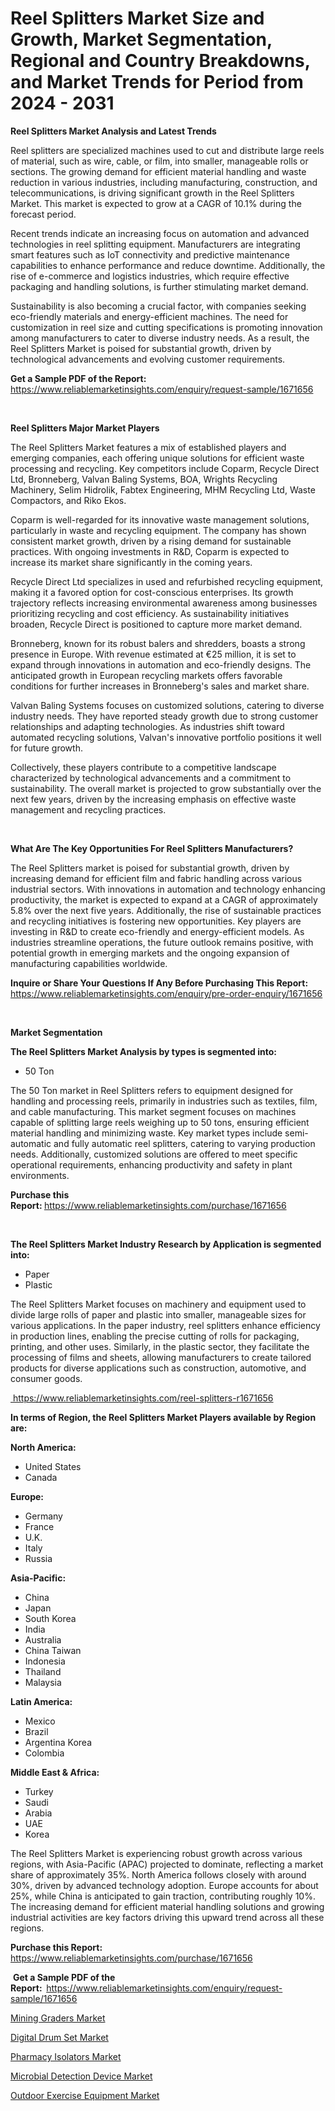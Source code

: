 <p><h1>Reel Splitters Market Size and Growth, Market Segmentation, Regional and Country Breakdowns, and Market Trends for Period from 2024 -  2031</h1></p><p><strong>Reel Splitters Market Analysis and Latest Trends</strong></p>
<p><p>Reel splitters are specialized machines used to cut and distribute large reels of material, such as wire, cable, or film, into smaller, manageable rolls or sections. The growing demand for efficient material handling and waste reduction in various industries, including manufacturing, construction, and telecommunications, is driving significant growth in the Reel Splitters Market. This market is expected to grow at a CAGR of 10.1% during the forecast period.</p><p>Recent trends indicate an increasing focus on automation and advanced technologies in reel splitting equipment. Manufacturers are integrating smart features such as IoT connectivity and predictive maintenance capabilities to enhance performance and reduce downtime. Additionally, the rise of e-commerce and logistics industries, which require effective packaging and handling solutions, is further stimulating market demand.</p><p>Sustainability is also becoming a crucial factor, with companies seeking eco-friendly materials and energy-efficient machines. The need for customization in reel size and cutting specifications is promoting innovation among manufacturers to cater to diverse industry needs. As a result, the Reel Splitters Market is poised for substantial growth, driven by technological advancements and evolving customer requirements.</p></p>
<p><strong>Get a Sample PDF of the Report:&nbsp;</strong> <a href="https://www.reliablemarketinsights.com/enquiry/request-sample/1671656?utm_campaign=1518&utm_medium=2&utm_source=Github&utm_content=ia&utm_term=10102024&utm_id=reel-splitters">https://www.reliablemarketinsights.com/enquiry/request-sample/1671656</a></p>
<p>&nbsp;</p>
<p><strong>Reel Splitters Major Market Players</strong></p>
<p><p>The Reel Splitters Market features a mix of established players and emerging companies, each offering unique solutions for efficient waste processing and recycling. Key competitors include Coparm, Recycle Direct Ltd, Bronneberg, Valvan Baling Systems, BOA, Wrights Recycling Machinery, Selim Hidrolik, Fabtex Engineering, MHM Recycling Ltd, Waste Compactors, and Riko Ekos.</p><p>Coparm is well-regarded for its innovative waste management solutions, particularly in waste and recycling equipment. The company has shown consistent market growth, driven by a rising demand for sustainable practices. With ongoing investments in R&D, Coparm is expected to increase its market share significantly in the coming years.</p><p>Recycle Direct Ltd specializes in used and refurbished recycling equipment, making it a favored option for cost-conscious enterprises. Its growth trajectory reflects increasing environmental awareness among businesses prioritizing recycling and cost efficiency. As sustainability initiatives broaden, Recycle Direct is positioned to capture more market demand.</p><p>Bronneberg, known for its robust balers and shredders, boasts a strong presence in Europe. With revenue estimated at €25 million, it is set to expand through innovations in automation and eco-friendly designs. The anticipated growth in European recycling markets offers favorable conditions for further increases in Bronneberg's sales and market share.</p><p>Valvan Baling Systems focuses on customized solutions, catering to diverse industry needs. They have reported steady growth due to strong customer relationships and adapting technologies. As industries shift toward automated recycling solutions, Valvan's innovative portfolio positions it well for future growth.</p><p>Collectively, these players contribute to a competitive landscape characterized by technological advancements and a commitment to sustainability. The overall market is projected to grow substantially over the next few years, driven by the increasing emphasis on effective waste management and recycling practices.</p></p>
<p>&nbsp;</p>
<p><strong>What Are The Key Opportunities For Reel Splitters Manufacturers?</strong></p>
<p><p>The Reel Splitters market is poised for substantial growth, driven by increasing demand for efficient film and fabric handling across various industrial sectors. With innovations in automation and technology enhancing productivity, the market is expected to expand at a CAGR of approximately 5.8% over the next five years. Additionally, the rise of sustainable practices and recycling initiatives is fostering new opportunities. Key players are investing in R&D to create eco-friendly and energy-efficient models. As industries streamline operations, the future outlook remains positive, with potential growth in emerging markets and the ongoing expansion of manufacturing capabilities worldwide.</p></p>
<p><strong>Inquire or Share Your Questions If Any Before Purchasing This Report:</strong> <a href="https://www.reliablemarketinsights.com/enquiry/pre-order-enquiry/1671656?utm_campaign=1518&utm_medium=2&utm_source=Github&utm_content=ia&utm_term=10102024&utm_id=reel-splitters">https://www.reliablemarketinsights.com/enquiry/pre-order-enquiry/1671656</a></p>
<p>&nbsp;</p>
<p><strong>Market Segmentation</strong></p>
<p><strong>The Reel Splitters Market Analysis by types is segmented into:</strong></p>
<p><ul><li>50 Ton</li></ul></p>
<p><p>The 50 Ton market in Reel Splitters refers to equipment designed for handling and processing reels, primarily in industries such as textiles, film, and cable manufacturing. This market segment focuses on machines capable of splitting large reels weighing up to 50 tons, ensuring efficient material handling and minimizing waste. Key market types include semi-automatic and fully automatic reel splitters, catering to varying production needs. Additionally, customized solutions are offered to meet specific operational requirements, enhancing productivity and safety in plant environments.</p></p>
<p><strong>Purchase this Report:&nbsp;</strong><a href="https://www.reliablemarketinsights.com/purchase/1671656?utm_campaign=1518&utm_medium=2&utm_source=Github&utm_content=ia&utm_term=10102024&utm_id=reel-splitters">https://www.reliablemarketinsights.com/purchase/1671656</a></p>
<p>&nbsp;</p>
<p><strong>The Reel Splitters Market Industry Research by Application is segmented into:</strong></p>
<p><ul><li>Paper</li><li>Plastic</li></ul></p>
<p><p>The Reel Splitters Market focuses on machinery and equipment used to divide large rolls of paper and plastic into smaller, manageable sizes for various applications. In the paper industry, reel splitters enhance efficiency in production lines, enabling the precise cutting of rolls for packaging, printing, and other uses. Similarly, in the plastic sector, they facilitate the processing of films and sheets, allowing manufacturers to create tailored products for diverse applications such as construction, automotive, and consumer goods.</p></p>
<p><a href="https://www.reliablemarketinsights.com/reel-splitters-r1671656?utm_campaign=1518&utm_medium=2&utm_source=Github&utm_content=ia&utm_term=10102024&utm_id=reel-splitters">&nbsp;https://www.reliablemarketinsights.com/reel-splitters-r1671656</a></p>
<p><strong>In terms of Region, the Reel Splitters Market Players available by Region are:</strong></p>
<p>
    <p> <strong> North America: </strong>
        <ul>
            <li>United States</li>
            <li>Canada</li>
        </ul>
        </p> 
    <p> <strong> Europe: </strong>
        <ul>
            <li>Germany</li>
            <li>France</li>
            <li>U.K.</li>
            <li>Italy</li>
            <li>Russia</li>
        </ul>
        </p> 
    <p> <strong> Asia-Pacific: </strong>
        <ul>
            <li>China</li>
            <li>Japan</li>
            <li>South Korea</li>
            <li>India</li>
            <li>Australia</li>
            <li>China Taiwan</li>
            <li>Indonesia</li>
            <li>Thailand</li>
            <li>Malaysia</li>
        </ul>
        </p> 
    <p> <strong> Latin America: </strong>
        <ul>
            <li>Mexico</li>
            <li>Brazil</li>
            <li>Argentina Korea</li>
            <li>Colombia</li>
        </ul>
        </p> 
    <p> <strong> Middle East & Africa: </strong>
        <ul>
            <li>Turkey</li>
            <li>Saudi</li>
            <li>Arabia</li>
            <li>UAE</li>
            <li>Korea</li>
        </ul>
    </p>
    </p>
<p><p>The Reel Splitters Market is experiencing robust growth across various regions, with Asia-Pacific (APAC) projected to dominate, reflecting a market share of approximately 35%. North America follows closely with around 30%, driven by advanced technology adoption. Europe accounts for about 25%, while China is anticipated to gain traction, contributing roughly 10%. The increasing demand for efficient material handling solutions and growing industrial activities are key factors driving this upward trend across all these regions.</p></p>
<p><strong>Purchase this Report: </strong><a href="https://www.reliablemarketinsights.com/purchase/1671656?utm_campaign=1518&utm_medium=2&utm_source=Github&utm_content=ia&utm_term=10102024&utm_id=reel-splitters">https://www.reliablemarketinsights.com/purchase/1671656</a></p>
<p>&nbsp;<strong>Get a Sample PDF of the Report:&nbsp;&nbsp;</strong><a href="https://www.reliablemarketinsights.com/enquiry/request-sample/1671656?utm_campaign=1518&utm_medium=2&utm_source=Github&utm_content=ia&utm_term=10102024&utm_id=reel-splitters">https://www.reliablemarketinsights.com/enquiry/request-sample/1671656</a></p>
<p><strong></strong></p>
<p><p><a href="https://www.linkedin.com/pulse/global-mining-graders-market-trends-insights-growth-opportunities-fs7ce?utm_campaign=1518&utm_medium=2&utm_source=Github&utm_content=ia&utm_term=10102024&utm_id=reel-splitters">Mining Graders Market</a></p><p><a href="https://www.linkedin.com/pulse/strategic-roadmap-global-digital-drum-set-market-insights-opportunities-fxfxe?utm_campaign=1518&utm_medium=2&utm_source=Github&utm_content=ia&utm_term=10102024&utm_id=reel-splitters">Digital Drum Set Market</a></p><p><a href="https://www.linkedin.com/pulse/global-pharmacy-isolators-industry-analysis-report-market-nc5ae?utm_campaign=1518&utm_medium=2&utm_source=Github&utm_content=ia&utm_term=10102024&utm_id=reel-splitters">Pharmacy Isolators Market</a></p><p><a href="https://www.linkedin.com/pulse/microbial-detection-device-market-trends-detailed-study-ky19c?utm_campaign=1518&utm_medium=2&utm_source=Github&utm_content=ia&utm_term=10102024&utm_id=reel-splitters">Microbial Detection Device Market</a></p><p><a href="https://www.linkedin.com/pulse/outdoor-exercise-equipment-market-share-size-trends-industry-efgee?utm_campaign=1518&utm_medium=2&utm_source=Github&utm_content=ia&utm_term=10102024&utm_id=reel-splitters">Outdoor Exercise Equipment Market</a></p></p>